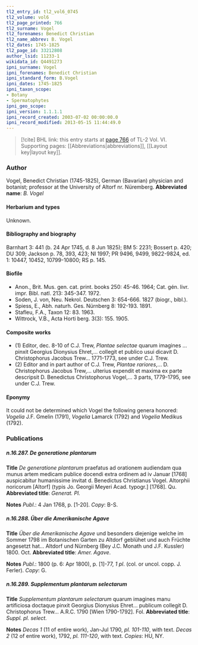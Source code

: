 ```yaml
---
tl2_entry_id: tl2_vol6_0745
tl2_volume: vol6
tl2_page_printed: 766
tl2_surname: Vogel
tl2_forenames: Benedict Christian
tl2_name_abbrev: B. Vogel
tl2_dates: 1745-1825
tl2_page_id: 33212808
author_lsid: 11233-1
wikidata_id: Q4491273
ipni_surname: Vogel
ipni_forenames: Benedict Christian
ipni_standard_form: B.Vogel
ipni_dates: 1745-1825
ipni_taxon_scope: 
- Botany
- Spermatophytes
ipni_geo_scope: 
ipni_version: 1.1.1.1
ipni_record_created: 2003-07-02 00:00:00.0
ipni_record_modified: 2013-05-15 11:44:49.0
---
```



> [!cite] BHL link: this entry starts at [page 766](https://www.biodiversitylibrary.org/page/33212808) of TL-2 Vol. VI.
> Supporting pages: [[Abbreviations|abbreviations]], [[Layout key|layout key]].

### Author

Vogel, Benedict Christian (1745-1825), German (Bavarian) physician and botanist; professor at the University of Altorf nr. Nüremberg. 
**Abbreviated name**: *B. Vogel*

#### Herbarium and types

Unknown.

#### Bibliography and biography

Barnhart 3: 441 (b. 24 Apr 1745, d. 8 Jun 1825); BM 5: 2231; Bossert p. 420; DU 309; Jackson p. 78, 393, 423; NI 1997; PR 9496, 9499, 9822-9824, ed. 1: 10447, 10452, 10799-10800; RS p. 145.

#### Biofile

- Anon., Brit. Mus. gen. cat. print. books 250: 45-46. 1964; Cat. gén. livr. impr. Bibl. natl. 213: 345-347. 1972.
- Soden, J. von, Neu. Nekrol. Deutschen 3: 654-666. 1827 (biogr., bibl.).
- Spiess, E., Abh. naturh. Ges. Nürnberg 8: 192-193. 1891.
- Stafleu, F.A., Taxon 12: 83. 1963.
- Wittrock, V.B., Acta Horti berg. 3(3): 155. 1905.

#### Composite works

- (1) Editor, dec. 8-10 of C.J. Trew, *Plantae selectae* quarum imagines ... pinxit Georgius Dionysius Ehret,... collegit et publico usui dicavit D. Christophorus Jacobus Trew... 1771-1773, see under C.J. Trew.
- (2) Editor and in part author of C.J. Trew, *Plantae rariores*,... D. Christophorus Jacobus Trew,... ulterius expendit et maxima ex parte descripsit D. Benedictus Christophorus Vogel,... 3 parts, 1779-1795, see under C.J. Trew.

#### Eponymy

It could not be determined which Vogel the following genera honored: *Vogelia* J.F. Gmelin (1791), *Vogelia* Lamarck (1792) and *Vogelia* Medikus (1792).

### Publications

##### n.16.287. De generatione plantarum

**Title**
*De generatione plantarum* praefatus ad orationem audiendam qua munus artem medicam publice docendi extra ordinem ad iv Januar \[1768\] auspicabitur humanissime invitat d. Benedictus Christianus Vogel. Altorphii noricorum \[Altorf\] (typis Jo. Georgii Meyeri Acad. typogr.\] \[1768\]. Qu.
**Abbreviated title**: *Generat. Pl.*

**Notes**
*Publ*.: 4 Jan 1768, p. \[1-20\]. *Copy*: B-S.

##### n.16.288. Über die Amerikanische Agave

**Title**
*Über die Amerikanische Agave* und besonders diejenige welche im Sommer 1798 im Botanischen Garten zu Altdorf geblühet und auch Früchte angesetzt hat... Altdorf und Nürnberg (Bey J.C. Monath und J.F. Kussler) 1800. Oct.
**Abbreviated title**: *Amer. Agave*.

**Notes**
*Publ*.: 1800 (p. 6: Apr 1800), p. \[1\]-77, *1 pl*. (col. or uncol. copp. J. Ferler). *Copy*: G.

##### n.16.289. Supplementum plantarum selectarum

**Title**
*Supplementum plantarum selectarum* quarum imagines manu artificiosa doctaque pinxit Georgius Dionysius Ehret... publicum collegit D. Christophorus Trew... A.R.C. 1790 \[Wien 1790-1792\]. Fol.
**Abbreviated title**: *Suppl. pl. select.*

**Notes**
*Decas 1* (11 of entire work), Jan-Jul 1790, *pl. 101-110*, with text.
*Decas 2* (12 of entire work), 1792, *pl. 111-120*, with text.
*Copies*: HU, NY.

